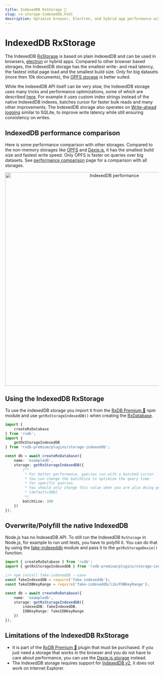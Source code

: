 ```yaml
---
title: IndexedDB RxStorage 👑
slug: rx-storage-indexeddb.html
description: Optimize browser, Electron, and hybrid app performance with IndexedDB RxStorage with the fastest, smallest build size storage solution for small to medium datasets.
---
```


# IndexedDB RxStorage

The IndexedDB [RxStorage](./rx-storage.md) is based on plain IndexedDB and can be used in browsers, [electron](./electron-database.md) or hybrid apps.
Compared to other browser based storages, the IndexedDB storage has the smallest write- and read latency, the fastest initial page load
and the smallest build size. Only for big datasets (more then 10k documents), the [OPFS storage](./rx-storage-opfs.md) is better suited.

While the IndexedDB API itself can be very slow, the IndexedDB storage uses many tricks and performance optimizations, some of which are described [here](./slow-indexeddb.md). For example it uses custom index strings instead of the native IndexedDB indexes, batches cursor for faster bulk reads and many other improvements. The IndexedDB storage also operates on [Write-ahead logging](https://en.wikipedia.org/wiki/Write-ahead_logging) similar to SQLite, to improve write latency while still ensuring consistency on writes.


## IndexedDB performance comparison

Here is some performance comparison with other storages. Compared to the non-memory storages like [OPFS](./rx-storage-opfs.md) and [Dexie.js](./rx-storage-dexie.md), it has the smallest build size and fastest write speed. Only OPFS is faster on queries over big datasets. See [performance comparison](./rx-storage-performance.md) page for a comparison with all storages.

<p align="center">
  <img src="./files/rx-storage-performance-browser.png" alt="IndexedDB performance" width="700" />
</p>

## Using the IndexedDB RxStorage

To use the indexedDB storage you import it from the [RxDB Premium 👑](/premium) npm module and use `getRxStorageIndexedDB()` when creating the [RxDatabase](./rx-database.md).

```ts
import {
    createRxDatabase
} from 'rxdb';
import {
    getRxStorageIndexedDB
} from 'rxdb-premium/plugins/storage-indexeddb';

const db = await createRxDatabase({
    name: 'exampledb',
    storage: getRxStorageIndexedDB({
        /**
         * For better performance, queries run with a batched cursor.
         * You can change the batchSize to optimize the query time
         * for specific queries.
         * You should only change this value when you are also doing performance measurements.
         * [default=300]
         */
        batchSize: 300
    })
});
```


## Overwrite/Polyfill the native IndexedDB

Node.js has no IndexedDB API. To still run the IndexedDB `RxStorage` in Node.js, for example to run unit tests, you have to polyfill it.
You can do that by using the [fake-indexeddb](https://github.com/dumbmatter/fakeIndexedDB) module and pass it to the `getRxStorageDexie()` function.

```ts
import { createRxDatabase } from 'rxdb';
import { getRxStorageIndexedDB } from 'rxdb-premium/plugins/storage-indexeddb';

//> npm install fake-indexeddb --save
const fakeIndexedDB = require('fake-indexeddb');
const fakeIDBKeyRange = require('fake-indexeddb/lib/FDBKeyRange');

const db = await createRxDatabase({
    name: 'exampledb',
    storage: getRxStorageIndexedDB({
        indexedDB: fakeIndexedDB,
        IDBKeyRange: fakeIDBKeyRange
    })
});

```



## Limitations of the IndexedDB RxStorage

- It is part of the [RxDB Premium 👑](/premium) plugin that must be purchased. If you just need a storage that works in the browser and you do not have to care about performance, you can use the [Dexie.js storage](./rx-storage-dexie.md) instead.
- The IndexedDB storage requires support for [IndexedDB v2](https://caniuse.com/indexeddb2), it does not work on Internet Explorer. 


